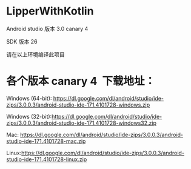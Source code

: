 # LipperWithKotlin
Android studio 版本 3.0 canary 4 

SDK 版本 26

请在以上环境编译此项目

# 各个版本 canary 4  下载地址：

Windows (64-bit): https://dl.google.com/dl/android/studio/ide-zips/3.0.0.3/android-studio-ide-171.4101728-windows.zip

Windows (32-bit):https://dl.google.com/dl/android/studio/ide-zips/3.0.0.3/android-studio-ide-171.4101728-windows32.zip

Mac: https://dl.google.com/dl/android/studio/ide-zips/3.0.0.3/android-studio-ide-171.4101728-mac.zip

Linux:https://dl.google.com/dl/android/studio/ide-zips/3.0.0.3/android-studio-ide-171.4101728-linux.zip
